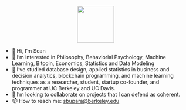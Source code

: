 <div id="header" align="center">
  <img src="https://media.giphy.com/media/RO8eh6Q0e84gg37adD/giphy-downsized-large.gif" width="100"/>
</div>

- 👋 Hi, I’m Sean
- 👀 I’m interested in Philosophy, Behaviorial Psychology, Machine Learning, Bitcoin, Economics, Statistics and Data Modeling
- 🌱 I’ve studied database design, applied statistics in business and decision analytics, blockchain programming, and machine learning techniques as a researcher, student, startup co-founder, and programmer at UC Berkeley and UC Davis.
- 💞️ I’m looking to collaborate on projects that I can defend as coherent.
- 📫 How to reach me: sbupara@berkeley.edu

<!---
sbupara/sbupara is a ✨ special ✨ repository because its `README.md` (this file) appears on your GitHub profile.
You can click the Preview link to take a look at your changes.
--->
